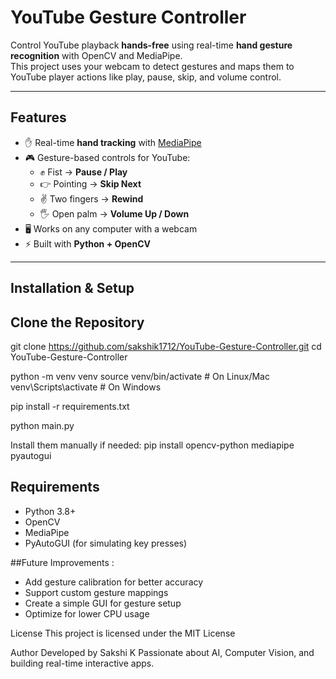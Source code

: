 # YouTube Gesture Controller

Control YouTube playback **hands-free** using real-time **hand gesture recognition** with OpenCV and MediaPipe.  
This project uses your webcam to detect gestures and maps them to YouTube player actions like play, pause, skip, and volume control.

---

## Features
- ✋ Real-time **hand tracking** with [MediaPipe](https://developers.google.com/mediapipe)
- 🎮 Gesture-based controls for YouTube:
  - ✊ Fist → **Pause / Play**
  - 👉 Pointing → **Skip Next**
  - ✌️ Two fingers → **Rewind**
  - 🖐️ Open palm → **Volume Up / Down**
- 🖥️ Works on any computer with a webcam
- ⚡ Built with **Python + OpenCV**

---

## Installation & Setup

## Clone the Repository
git clone https://github.com/sakshik1712/YouTube-Gesture-Controller.git
cd YouTube-Gesture-Controller

python -m venv venv
source venv/bin/activate   # On Linux/Mac
venv\Scripts\activate      # On Windows

pip install -r requirements.txt

python main.py

Install them manually if needed:
pip install opencv-python mediapipe pyautogui

## Requirements

- Python 3.8+
- OpenCV
- MediaPipe
- PyAutoGUI (for simulating key presses)


##Future Improvements :
- Add gesture calibration for better accuracy
- Support custom gesture mappings
- Create a simple GUI for gesture setup
- Optimize for lower CPU usage

License
This project is licensed under the MIT License

Author
Developed by Sakshi K
Passionate about AI, Computer Vision, and building real-time interactive apps.
